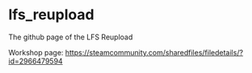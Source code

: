 # lfs_reupload

The github page of the LFS Reupload

Workshop page: https://steamcommunity.com/sharedfiles/filedetails/?id=2966479594
